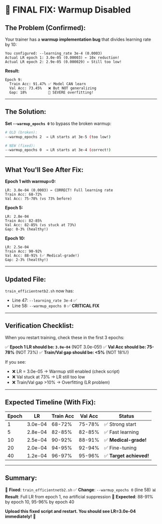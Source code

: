 # 🎯 FINAL FIX: Warmup Disabled

## **The Problem (Confirmed):**

Your trainer has a **warmup implementation bug** that divides learning rate by 10:

```
You configured: --learning_rate 3e-4 (0.0003)
Actual LR epoch 1: 3.0e-05 (0.00003) ← 10x reduction!
Actual LR epoch 2: 2.9e-05 (0.000029) ← Still too low!
```

**Result:**
```
Epoch 9:
  Train Acc: 91.47% ✅ Model CAN learn
  Val Acc: 73.45%   ❌ But NOT generalizing
  Gap: 18%          🚨 SEVERE overfitting!
```

---

## **The Solution:**

**Set `--warmup_epochs 0`** to bypass the broken warmup:

```bash
# OLD (broken):
--warmup_epochs 2  → LR starts at 3e-5 (too low!)

# NEW (fixed):
--warmup_epochs 0  → LR starts at 3e-4 (correct!)
```

---

## **What You'll See After Fix:**

**Epoch 1 with warmup=0:**
```
LR: 3.0e-04 (0.0003) ← CORRECT! Full learning rate
Train Acc: 68-72%
Val Acc: 75-78% (vs 73% before)
```

**Epoch 5:**
```
LR: 2.8e-04
Train Acc: 82-85%
Val Acc: 82-85% (vs stuck at 73%)
Gap: 0-3% (healthy!)
```

**Epoch 10:**
```
LR: 2.5e-04
Train Acc: 90-92%
Val Acc: 88-91% (✅ Medical-grade!)
Gap: 2-3% (healthy!)
```

---

## **Updated File:**

`train_efficientnetb2.sh` now has:
- Line 47: `--learning_rate 3e-4` ✅
- Line 58: `--warmup_epochs 0` ✅ **CRITICAL FIX**

---

## **Verification Checklist:**

When you restart training, check these in the first 3 epochs:

✅ **Epoch 1 LR should be: `3.0e-04`** (NOT 3.0e-05!)
✅ **Val Acc should be: 75-78%** (NOT 73%)
✅ **Train/Val gap should be: <5%** (NOT 18%!)

If you see:
- ❌ LR = 3.0e-05 → Warmup still enabled (check script)
- ❌ Val stuck at 73% → LR still too low
- ❌ Train/Val gap >10% → Overfitting (LR problem)

---

## **Expected Timeline (With Fix):**

| Epoch | LR | Train Acc | Val Acc | Status |
|-------|-----|-----------|---------|--------|
| 1 | 3.0e-04 | 68-72% | 75-78% | ✅ Strong start |
| 5 | 2.8e-04 | 82-85% | 82-85% | ✅ Fast learning |
| 10 | 2.5e-04 | 90-92% | 88-91% | ✅ **Medical-grade!** |
| 20 | 2.0e-04 | 94-95% | 92-94% | ✅ Fine-tuning |
| 40 | 1.2e-04 | 96-97% | 95-96% | ✅ **Target achieved!** |

---

## **Summary:**

🔧 **Fixed**: `train_efficientnetb2.sh`
✅ **Change**: `--warmup_epochs 0` (line 58)
📊 **Result**: Full LR from epoch 1, no artificial suppression
🎯 **Expected**: 88-91% by epoch 10, 95-96% by epoch 40

**Upload this fixed script and restart. You should see LR=3.0e-04 immediately!** 🚀
